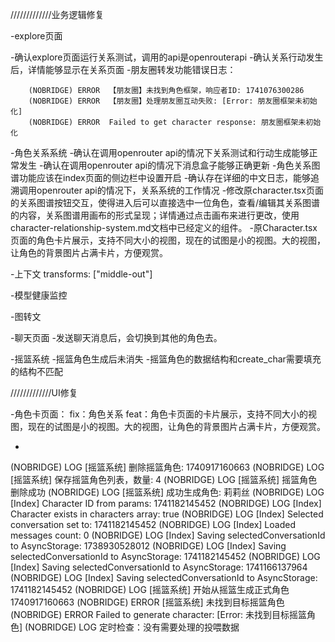 /////////////业务逻辑修复

-explore页面

 -确认explore页面运行关系测试，调用的api是openrouterapi
 -确认关系行动发生后，详情能够显示在关系页面
 -朋友圈转发功能错误日志：
 
```
    (NOBRIDGE) ERROR  【朋友圈】未找到角色框架，响应者ID: 1741076300286
    (NOBRIDGE) ERROR  【朋友圈】处理朋友圈互动失败: [Error: 朋友圈框架未初始化]
    (NOBRIDGE) ERROR  Failed to get character response: 朋友圈框架未初始化
```


-角色关系系统
 -确认在调用openrouter api的情况下关系测试和行动生成能够正常发生
 -确认在调用openrouter api的情况下消息盒子能够正确更新
 -角色关系图谱功能应该在index页面的侧边栏中设置开启
 -确认存在详细的中文日志，能够追溯调用openrouter api的情况下，关系系统的工作情况
 -修改原character.tsx页面的关系图谱按钮交互，使得进入后可以直接选中一位角色，查看/编辑其关系图谱的内容，关系图谱用画布的形式呈现；详情通过点击画布来进行更改，使用character-relationship-system.md文档中已经定义的组件。
 -原Character.tsx页面的角色卡片展示，支持不同大小的视图，现在的试图是小的视图。大的视图，让角色的背景图片占满卡片，方便观赏。

-上下文
transforms: ["middle-out"]

-模型健康监控

-图转文









-聊天页面
 -发送聊天消息后，会切换到其他的角色去。

-摇篮系统
  -摇篮角色生成后未消失
  -摇篮角色的数据结构和create_char需要填充的结构不匹配


/////////////UI修复


-角色卡页面：
 fix：角色关系
 feat：角色卡页面的卡片展示，支持不同大小的视图，现在的试图是小的视图。大的视图，让角色的背景图片占满卡片，方便观赏。
 
 

-
 (NOBRIDGE) LOG  [摇篮系统] 删除摇篮角色: 1740917160663
 (NOBRIDGE) LOG  [摇篮系统] 保存摇篮角色列表，数量: 4
 (NOBRIDGE) LOG  [摇篮系统] 摇篮角色删除成功
 (NOBRIDGE) LOG  [摇篮系统] 成功生成角色: 莉莉丝
 (NOBRIDGE) LOG  [Index] Character ID from params: 1741182145452
 (NOBRIDGE) LOG  [Index] Character exists in characters array: true
 (NOBRIDGE) LOG  [Index] Selected conversation set to: 1741182145452
 (NOBRIDGE) LOG  [Index] Loaded messages count: 0
 (NOBRIDGE) LOG  [Index] Saving selectedConversationId to AsyncStorage: 1738930528012
 (NOBRIDGE) LOG  [Index] Saving selectedConversationId to AsyncStorage: 1741182145452
 (NOBRIDGE) LOG  [Index] Saving selectedConversationId to AsyncStorage: 1741166137964
 (NOBRIDGE) LOG  [Index] Saving selectedConversationId to AsyncStorage: 1741182145452
 (NOBRIDGE) LOG  [摇篮系统] 开始从摇篮生成正式角色 1740917160663
 (NOBRIDGE) ERROR  [摇篮系统] 未找到目标摇篮角色
 (NOBRIDGE) ERROR  Failed to generate character: [Error: 未找到目标摇篮角色]
 (NOBRIDGE) LOG  定时检查：没有需要处理的投喂数据